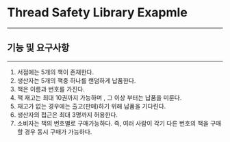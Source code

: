 # Thread Safety Library Exapmle

---

## 기능 및 요구사항

---

1. 서점에는 5개의 책이 존재한다.
2. 생산자는 5개의 책중 하나를 랜덤하게 납품한다.
3. 책은 이름과 번호를 가진다.
4. 책 재고는 최대 10권까지 가능하며 , 그 이상 부터는 납품을 미룬다.
5. 재고가 없는 경우에는 출고(판매)하기 위해 납품을 기다린다.
6. 생산자의 접근은 최대 3명까지 허용한다.
7. 소비자는 책의 번호별로 구매가능하다. 즉, 여러 사람이 각기 다른 번호의 책을 구매할 경우 동시 구매가 가능하다.
